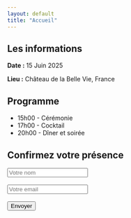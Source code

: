 ```yaml
---
layout: default
title: "Accueil"
---
```


<section>
    <h2>Les informations</h2>
    <p><strong>Date :</strong> 15 Juin 2025</p>
    <p><strong>Lieu :</strong> Château de la Belle Vie, France</p>
</section>

<section>
    <h2>Programme</h2>
    <ul>
        <li>15h00 - Cérémonie</li>
        <li>17h00 - Cocktail</li>
        <li>20h00 - Dîner et soirée</li>
    </ul>
</section>

<section>
    <h2>Confirmez votre présence</h2>
    <form>
        <input type="text" placeholder="Votre nom" required><br><br>
        <input type="email" placeholder="Votre email" required><br><br>
        <button type="submit" class="btn">Envoyer</button>
    </form>
</section>

